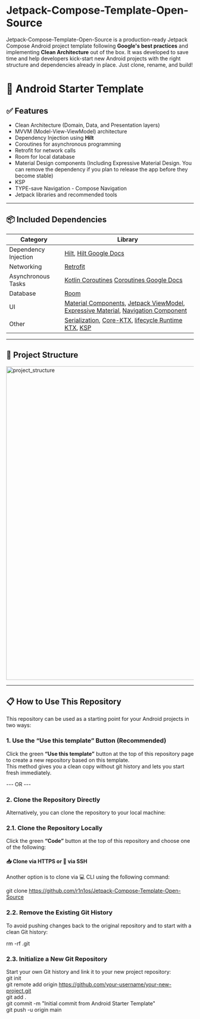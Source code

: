 # Jetpack-Compose-Template-Open-Source

Jetpack-Compose-Template-Open-Source is a production-ready Jetpack Compose Android project template following **Google's best practices** and implementing **Clean Architecture** out of the box. It was developed to save time and help developers kick-start new Android projects with the right structure and dependencies already in place. Just clone, rename, and build!

# 🚀 Android Starter Template
## ✅ Features

- Clean Architecture (Domain, Data, and Presentation layers)
- MVVM (Model-View-ViewModel) architecture
- Dependency Injection using **Hilt**
- Coroutines for asynchronous programming
- Retrofit for network calls
- Room for local database
- Material Design components (Including Expressive Material Design. You can remove the dependency if you plan to release the app before they become stable)
- KSP
- TYPE-save Navigation - Compose Navigation
- Jetpack libraries and recommended tools

---

## 📦 Included Dependencies

| Category              | Library                                                                 |
|-----------------------|-------------------------------------------------------------------------|
| Dependency Injection  | [Hilt](https://dagger.dev/hilt/), [Hilt Google Docs](https://developer.android.com/training/dependency-injection/hilt-android)                                       |
| Networking            | [Retrofit](https://square.github.io/retrofit/)  |
| Asynchronous Tasks    | [Kotlin Coroutines](https://kotlinlang.org/docs/coroutines-overview.html) [Coroutines Google Docs](https://developer.android.com/kotlin/coroutines) |
| Database              | [Room](https://developer.android.com/jetpack/androidx/releases/room)    |
| UI                    | [Material Components](https://material.io/components), [Jetpack ViewModel](https://developer.android.com/topic/libraries/architecture/viewmodel), [Expressive Material](https://m3.material.io/blog/building-with-m3-expressive), [Navigation Component](https://developer.android.com/guide/navigation) |
| Other                 | [Serialization](https://kotlinlang.org/docs/serialization.html), [Core-KTX](https://developer.android.com/kotlin/ktx#core), [lifecycle Runtime KTX](https://developer.android.com/jetpack/androidx/releases/lifecycle), [KSP](https://kotlinlang.org/docs/ksp-quickstart.html) |

---

## 🧱 Project Structure
<img width="575" height="843" alt="project_structure" src="https://github.com/user-attachments/assets/6a898561-8b1e-4fb5-9261-cf8516d03435" />

---

## 📋 How to Use This Repository

This repository can be used as a starting point for your Android projects in two ways:

### 1. Use the **“Use this template”** Button (Recommended)

Click the green **“Use this template”** button at the top of this repository page to create a new repository based on this template.  
This method gives you a clean copy without git history and lets you start fresh immediately.

--- OR --- 

### 2. Clone the Repository Directly

Alternatively, you can clone the repository to your local machine:


### 2.1. Clone the Repository Locally
Click the green **“Code”** button at the top of this repository and choose one of the following:

#### 📥 Clone via HTTPS or 🔐 via SSH
Another option is to clone via 💻 CLI using the following command: 

git clone https://github.com/r1n1os/Jetpack-Compose-Template-Open-Source

### 2.2. Remove the Existing Git History
To avoid pushing changes back to the original repository and to start with a clean Git history:

rm -rf .git

### 2.3. Initialize a New Git Repository
Start your own Git history and link it to your new project repository:
<br>git init
<br>git remote add origin https://github.com/your-username/your-new-project.git
<br>git add .
<br>git commit -m "Initial commit from Android Starter Template"
<br>git push -u origin main



